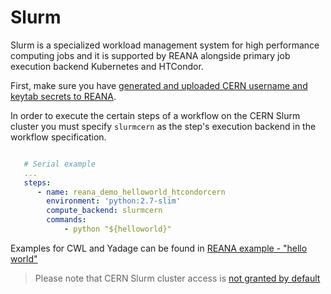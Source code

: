 # Slurm

Slurm is a specialized workload management system for high performance
computing jobs and it is supported by REANA alongside primary job execution
backend Kubernetes and HTCondor.

First, make sure you have [generated and uploaded CERN username and keytab secrets to REANA](../htcondor/index.md#Authentication).

In order to execute the certain steps of a workflow on the CERN Slurm cluster
you must specify ``slurmcern`` as the step's execution backend in the
workflow specification.

```yaml hl_lines="6"

   # Serial example
   ...
   steps:
      - name: reana_demo_helloworld_htcondorcern
        environment: 'python:2.7-slim'
        compute_backend: slurmcern
        commands:
            - python "${helloworld}"
```

Examples for CWL and Yadage can be found in
[REANA example - "hello world"](https://github.com/reanahub/reana-demo-helloworld)

> Please note that CERN Slurm cluster access is [not granted by
default](https://batchdocs.web.cern.ch/linuxhpc/access.html)
